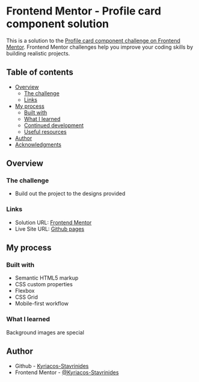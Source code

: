 # Frontend Mentor - Profile card component solution

This is a solution to the [Profile card component challenge on Frontend Mentor](https://www.frontendmentor.io/challenges/profile-card-component-cfArpWshJ). Frontend Mentor challenges help you improve your coding skills by building realistic projects. 

## Table of contents

- [Overview](#overview)
  - [The challenge](#the-challenge)
  - [Links](#links)
- [My process](#my-process)
  - [Built with](#built-with)
  - [What I learned](#what-i-learned)
  - [Continued development](#continued-development)
  - [Useful resources](#useful-resources)
- [Author](#author)
- [Acknowledgments](#acknowledgments)

## Overview

### The challenge

- Build out the project to the designs provided

### Links

- Solution URL: [Frontend Mentor](https://www.frontendmentor.io/challenges/profile-card-component-cfArpWshJ/hub)
- Live Site URL: [Github pages](https://kyriacos-stavrinides.github.io/Profile-card-component/)

## My process

### Built with

- Semantic HTML5 markup
- CSS custom properties
- Flexbox
- CSS Grid
- Mobile-first workflow

### What I learned

Background images are special

## Author

- Github - [Kyriacos-Stavrinides](https://github.com/Kyriacos-Stavrinides)
- Frontend Mentor - [@Kyriacos-Stavrinides](https://www.frontendmentor.io/profile/Kyriacos-Stavrinides)

